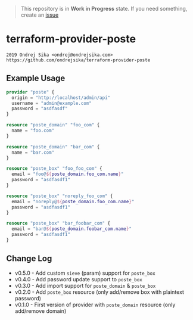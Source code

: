 > This repository is in **Work in Progress** state. If you need something, create an [issue](https://github.com/ondrejsika/terraform-provider-poste/issues/new)

# terraform-provider-poste

    2019 Ondrej Sika <ondrej@ondrejsika.com>
    https://github.com/ondrejsika/terraform-provider-poste

## Example Usage

```terraform
provider "poste" {
  origin = "http://localhost/admin/api"
  username = "admin@example.com"
  password = "asdfasdf"
}

resource "poste_domain" "foo_com" {
  name = "foo.com"
}

resource "poste_domain" "bar_com" {
  name = "bar.com"
}

resource "poste_box" "foo_foo_com" {
  email = "foo@${poste_domain.foo_com.name}"
  password = "asdfasdf1"
}

resource "poste_box" "noreply_foo_com" {
  email = "noreply@${poste_domain.foo_com.name}"
  password = "asdfasdf1"
}

resource "poste_box" "bar_foobar_com" {
  email = "bar@${poste_domain.foobar_com.name}"
  password = "asdfasdf1"
}
```

## Change Log

- v0.5.0 - Add custom `sieve` (param) support for `poste_box`
- v0.4.0 - Add password update support to `poste_box`
- v0.3.0 - Add import support for `poste_domain` & `poste_box`
- v0.2.0 - Add `poste_box` resource (only add/remove box with plaintext password)
- v0.1.0 - First version of provider with `poste_domain` resource (only add/remove domain)
